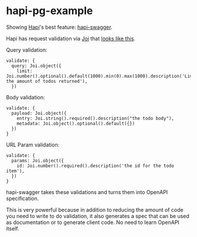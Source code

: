 # hapi-pg-example

Showing [Hapi](https://hapi.dev/)'s best feature: [hapi-swagger](https://github.com/glennjones/hapi-swagger).

Hapi has request validation via [Joi](https://github.com/sideway/joi) that [looks like this](https://github.com/jakecoffman/hapi-pg-example/blob/master/todo/todoRoutes.js).

Query validation:
```
validate: {
  query: Joi.object({
    limit: Joi.number().optional().default(1000).min(0).max(1000).description('Limit the amount of todos returned'),
  })
```

Body validation:
```
validate: {
  payload: Joi.object({
    entry: Joi.string().required().description("the todo body"),
    metadata: Joi.object().optional().default({})
  })
}
```

URL Param validation:
```
validate: {
  params: Joi.object({
    id: Joi.number().required().description('the id for the todo item'),
  })
}
```

hapi-swagger takes these validations and turns them into OpenAPI specification.

This is very powerful because in addition to reducing the amount of code you need to write to do validation, it also generates a spec that can be used as documentation or to generate client code. No need to learn OpenAPI itself.

